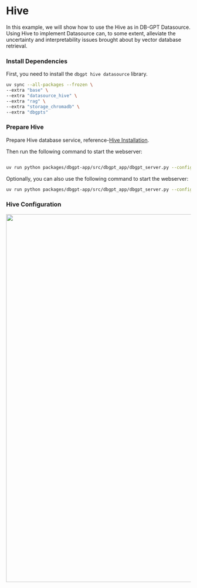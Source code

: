 # Hive

In this example, we will show how to use the Hive as in DB-GPT Datasource. Using Hive to implement Datasource can, to some extent, alleviate the uncertainty and interpretability issues brought about by vector database retrieval.

### Install Dependencies

First, you need to install the `dbgpt hive datasource` library.

```bash
uv sync --all-packages --frozen \
--extra "base" \
--extra "datasource_hive" \
--extra "rag" \
--extra "storage_chromadb" \
--extra "dbgpts"
```

### Prepare Hive

Prepare Hive database service, reference-[Hive Installation](https://cwiki.apache.org/confluence/display/Hive/GettingStarted).

Then run the following command to start the webserver:
```bash

uv run python packages/dbgpt-app/src/dbgpt_app/dbgpt_server.py --config configs/dbgpt-proxy-openai.toml
```

Optionally, you can also use the following command to start the webserver:
```bash
uv run python packages/dbgpt-app/src/dbgpt_app/dbgpt_server.py --config configs/dbgpt-proxy-openai.toml
```

### Hive Configuration

<p align="left">
  <img src={'https://github.com/user-attachments/assets/40fb83c5-9b12-496f-8249-c331adceb76f'} width="1000px"/>
</p>

